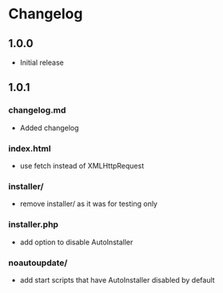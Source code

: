 # Changelog
## 1.0.0
- Initial release
## 1.0.1
### changelog.md
- Added changelog
### index.html
- use fetch instead of XMLHttpRequest
### installer/
- remove installer/ as it was for testing only
### installer.php
- add option to disable AutoInstaller
### noautoupdate/
- add start scripts that have AutoInstaller disabled by default